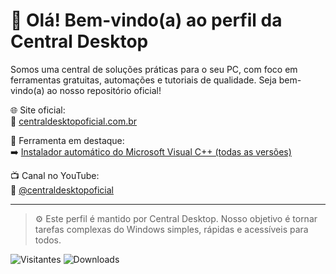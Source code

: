 # 👋 Olá! Bem-vindo(a) ao perfil da Central Desktop

Somos uma central de soluções práticas para o seu PC, com foco em ferramentas gratuitas, automações e tutoriais de qualidade. Seja bem-vindo(a) ao nosso repositório oficial!

🌐 Site oficial:  
🔗 [centraldesktopoficial.com.br](https://www.centraldesktopoficial.com.br)

🧰 Ferramenta em destaque:  
➡️ [Instalador automático do Microsoft Visual C++ (todas as versões)](https://github.com/centraldesktopoficial/centraldesktop-vcredist/releases/tag/v1.0.0)

📺 Canal no YouTube:  
🎥 [@centraldesktopoficial](https://www.youtube.com/@centraldesktopoficial)

---

> ⚙️ Este perfil é mantido por Central Desktop. Nosso objetivo é tornar tarefas complexas do Windows simples, rápidas e acessíveis para todos.

![Visitantes](https://komarev.com/ghpvc/?username=centraldesktopoficial&label=Visitantes&color=blue&style=flat)
![Downloads](https://img.shields.io/github/downloads/centraldesktopoficial/centraldesktop-vcredist/v1.0.0/total?label=Downloads&style=flat-square)
